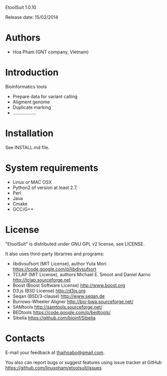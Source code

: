 EtoolSuit 1.0.10

Release date: 15/02/2014

Authors
=======
* Hoa Pham (GNT company, Vietnam)

Introduction
============
Bioinformatics tools
+ Prepare data for variant calling
+ Aligment genome
+ Duplicate marking
+ ..................

Installation
============
See INSTALL.md file.

System requirements
===================
+ Linux or MAC OSX
+ Python2 of version at least 2.7. 
+ Perl
+ Java
+ Cmake
+ GCC/G++

License
=======
"EtoolSuit" is distributed under GNU GPL v2 license, see LICENSE.

It also uses third-party librarires and programs:
* libdivsufsort (MIT License), author Yuta Mori
https://code.google.com/p/libdivsufsort
* TCLAP (MIT License), authors Michael E. Smoot and Daniel Aarno 
http://tclap.sourceforge.net
* Boost (Boost Software License)
http://www.boost.org
* D3.js (BSD License)
http://d3js.org
* Seqan (BSD/3-clause)
http://www.seqan.de
* Burrows-Wheeler Aligner
http://bio-bwa.sourceforge.net/
* SAMtools
http://samtools.sourceforge.net/
* BEDtools
https://code.google.com/p/bedtools/
* Sibelia
https://github.com/bioinf/Sibelia

Contacts
========
E-mail your feedback at thaihoabo@gmail.com.

You also can report bugs or suggest features using issue tracker at GitHub
https://github.com/linuxpham/etoolsuit/issues
